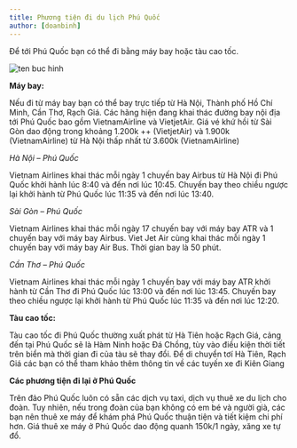 ```yaml
---
title: Phương tiện đi du lịch Phú Quốc
author: [doanbinh]
---
```


Để tới Phú Quốc bạn có thể đi bằng máy bay hoặc tàu cao tốc.

![ten buc hinh](https://sanvemaybay.vn/includes/uploads/2017/02/kinh-nghiem-du-lich-phu-quoc.jpeg "ten buc hinh")

**Máy bay:** 

Nếu đi từ máy bay bạn có thể bay trực tiếp từ Hà Nội, Thành phố Hồ Chí Minh, Cần Thơ, Rạch Giá. Các hãng hiện đang khai thác đường bay nội địa tới Phú Quốc bao gồm VietnamAirline và VietjetAir. Giá vé khứ hồi từ Sài Gòn dao động trong khoảng 1.200k ++ (VietjetAir) và 1.900k (VietnamAirline)  từ Hà Nội thấp nhất từ 3.600k (VietnamAirline)


*Hà Nội – Phú Quốc*

Vietnam Airlines khai thác mỗi ngày 1 chuyến bay Airbus từ Hà Nội đi Phú Quốc khởi hành lúc 8:40 và đến nơi lúc 10:45. Chuyến bay theo chiều ngược lại khởi hành từ Phú Quốc lúc 11:35 và đến nơi lúc 13:40.

*Sài Gòn – Phú Quốc*

Vietnam Airlines khai thác mỗi ngày 17 chuyến bay với máy bay ATR và 1 chuyến bay với máy bay Airbus. Viet Jet Air cùng khai thác mỗi ngày 1 chuyến bay với máy bay Air Bus. Thời gian bay là 50 phút.

*Cần Thơ – Phú Quốc*

Vietnam Airlines khai thác mỗi ngày 1 chuyến bay với máy bay ATR khởi hành từ Cần Thơ đi Phú Quốc lúc 13:00 và đến nơi lúc 13:45. Chuyến bay theo chiều ngược lại khởi hành từ Phú Quốc lúc 11:35 và đến nơi lúc 12:20.


**Tàu cao tốc:** 

Tàu cao tốc đi Phú Quốc thường xuất phát từ Hà Tiên hoặc Rạch Giá, cảng đến tại Phú Quốc sẽ là Hàm Ninh hoặc Đá Chồng, tùy vào điều kiện thời tiết trên biển mà thời gian đi của tàu sẽ thay đổi. Để di chuyển tơí Hà Tiên, Rạch Giá các bạn có thể tham khảo thêm thông tin về các tuyến xe đi Kiên Giang

**Các phương tiện đi lại ở Phú Quốc**


Trên đảo Phú Quốc luôn có sẵn các dịch vụ taxi, dịch vụ thuê xe du lịch cho đoàn. Tuy nhiên, nếu trong đoàn của bạn không có em bé và người già, các bạn nên thuê xe máy để khám phá Phú Quốc thuận tiện và tiết kiệm chi phí hơn. Giá thuê xe máy ở Phú Quốc dao động quanh 150k/1 ngày, xăng xe tự đổ.

